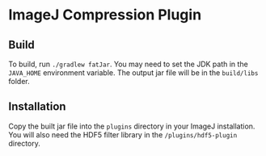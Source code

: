 # ImageJ Compression Plugin
## Build
To build, run `./gradlew fatJar`. You may need to set the JDK path in the `JAVA_HOME` environment variable. The output jar file will be in the `build/libs` folder.

## Installation
Copy the built jar file into the `plugins` directory in your ImageJ installation. You will also need the HDF5 filter library in the `/plugins/hdf5-plugin` directory.
